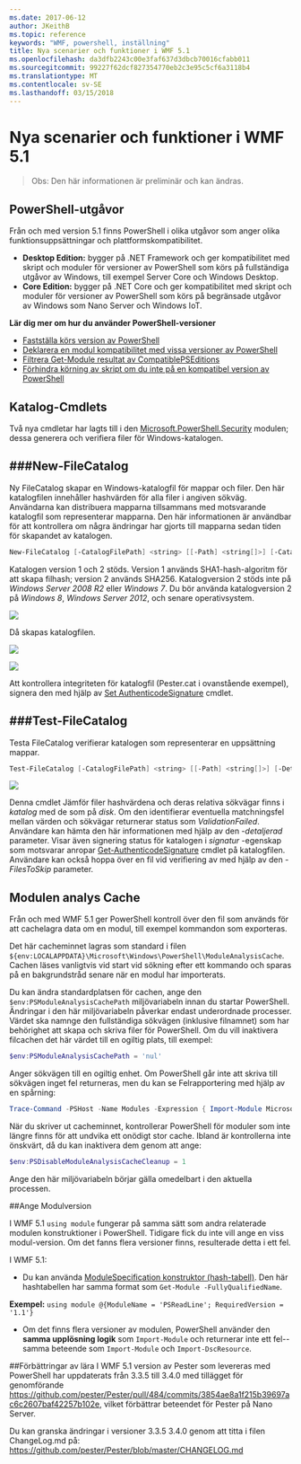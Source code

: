 ```yaml
---
ms.date: 2017-06-12
author: JKeithB
ms.topic: reference
keywords: "WMF, powershell, inställning"
title: Nya scenarier och funktioner i WMF 5.1
ms.openlocfilehash: da3dfb2243c00e3faf637d3dbcb70016cfabb011
ms.sourcegitcommit: 99227f62dcf827354770eb2c3e95c5cf6a3118b4
ms.translationtype: MT
ms.contentlocale: sv-SE
ms.lasthandoff: 03/15/2018
---
```

# <a name="new-scenarios-and-features-in-wmf-51"></a>Nya scenarier och funktioner i WMF 5.1 #

> Obs: Den här informationen är preliminär och kan ändras.

## <a name="powershell-editions"></a>PowerShell-utgåvor ##
Från och med version 5.1 finns PowerShell i olika utgåvor som anger olika funktionsuppsättningar och plattformskompatibilitet.

- **Desktop Edition:** bygger på .NET Framework och ger kompatibilitet med skript och moduler för versioner av PowerShell som körs på fullständiga utgåvor av Windows, till exempel Server Core och Windows Desktop.
- **Core Edition:** bygger på .NET Core och ger kompatibilitet med skript och moduler för versioner av PowerShell som körs på begränsade utgåvor av Windows som Nano Server och Windows IoT.

**Lär dig mer om hur du använder PowerShell-versioner**
- [Fastställa körs version av PowerShell]()
- [Deklarera en modul kompatibilitet med vissa versioner av PowerShell]()
- [Filtrera Get-Module resultat av CompatiblePSEditions]()
- [Förhindra körning av skript om du inte på en kompatibel version av PowerShell]()

## <a name="catalog-cmdlets"></a>Katalog-Cmdlets  

Två nya cmdletar har lagts till i den [Microsoft.PowerShell.Security](https://technet.microsoft.com/library/hh847877.aspx) modulen; dessa generera och verifiera filer för Windows-katalogen.  

###<a name="new-filecatalog"></a>New-FileCatalog 
--------------------------------

Ny FileCatalog skapar en Windows-katalogfil för mappar och filer. Den här katalogfilen innehåller hashvärden för alla filer i angiven sökväg. Användarna kan distribuera mapparna tillsammans med motsvarande katalogfil som representerar mapparna. Den här informationen är användbar för att kontrollera om några ändringar har gjorts till mapparna sedan tiden för skapandet av katalogen.    

```powershell
New-FileCatalog [-CatalogFilePath] <string> [[-Path] <string[]>] [-CatalogVersion <int>] [-WhatIf] [-Confirm] [<CommonParameters>]
```
Katalogen version 1 och 2 stöds. Version 1 används SHA1-hash-algoritm för att skapa filhash; version 2 används SHA256. Katalogversion 2 stöds inte på *Windows Server 2008 R2* eller *Windows 7*. Du bör använda katalogversion 2 på *Windows 8*, *Windows Server 2012*, och senare operativsystem.  

![](../images/NewFileCatalog.jpg)

Då skapas katalogfilen. 

![](../images/CatalogFile1.jpg)  

![](../images/CatalogFile2.jpg) 

Att kontrollera integriteten för katalogfil (Pester.cat i ovanstående exempel), signera den med hjälp av [Set AuthenticodeSignature](https://technet.microsoft.com/library/hh849819.aspx) cmdlet.   


###<a name="test-filecatalog"></a>Test-FileCatalog 
--------------------------------

Testa FileCatalog verifierar katalogen som representerar en uppsättning mappar. 

```powershell
Test-FileCatalog [-CatalogFilePath] <string> [[-Path] <string[]>] [-Detailed] [-FilesToSkip <string[]>] [-WhatIf] [-Confirm] [<CommonParameters>]
```

![](../images/TestFileCatalog.jpg)

Denna cmdlet Jämför filer hashvärdena och deras relativa sökvägar finns i *katalog* med de som på *disk*. Om den identifierar eventuella matchningsfel mellan värden och sökvägar returnerar status som *ValidationFailed*. Användare kan hämta den här informationen med hjälp av den *-detaljerad* parameter. Visar även signering status för katalogen i *signatur* -egenskap som motsvarar anropar [Get-AuthenticodeSignature](https://technet.microsoft.com/library/hh849805.aspx) cmdlet på katalogfilen. Användare kan också hoppa över en fil vid verifiering av med hjälp av den *- FilesToSkip* parameter. 


## <a name="module-analysis-cache"></a>Modulen analys Cache ##
Från och med WMF 5.1 ger PowerShell kontroll över den fil som används för att cachelagra data om en modul, till exempel kommandon som exporteras.

Det här cacheminnet lagras som standard i filen `${env:LOCALAPPDATA}\Microsoft\Windows\PowerShell\ModuleAnalysisCache`.
Cachen läses vanligtvis vid start vid sökning efter ett kommando och sparas på en bakgrundstråd senare när en modul har importerats.

Du kan ändra standardplatsen för cachen, ange den `$env:PSModuleAnalysisCachePath` miljövariabeln innan du startar PowerShell. Ändringar i den här miljövariabeln påverkar endast underordnade processer. Värdet ska namnge den fullständiga sökvägen (inklusive filnamnet) som har behörighet att skapa och skriva filer för PowerShell. Om du vill inaktivera filcachen det här värdet till en ogiltig plats, till exempel:

```powershell
$env:PSModuleAnalysisCachePath = 'nul'
```

Anger sökvägen till en ogiltig enhet. Om PowerShell går inte att skriva till sökvägen inget fel returneras, men du kan se Felrapportering med hjälp av en spårning:

```powershell
Trace-Command -PSHost -Name Modules -Expression { Import-Module Microsoft.PowerShell.Management -Force }
```

När du skriver ut cacheminnet, kontrollerar PowerShell för moduler som inte längre finns för att undvika ett onödigt stor cache.
Ibland är kontrollerna inte önskvärt, då du kan inaktivera dem genom att ange:

```powershell
$env:PSDisableModuleAnalysisCacheCleanup = 1
```

Ange den här miljövariabeln börjar gälla omedelbart i den aktuella processen.

##<a name="specifying-module-version"></a>Ange Modulversion

I WMF 5.1 `using module` fungerar på samma sätt som andra relaterade modulen konstruktioner i PowerShell. Tidigare fick du inte vill ange en viss modul-version. Om det fanns flera versioner finns, resulterade detta i ett fel.


I WMF 5.1:

* Du kan använda [ModuleSpecification konstruktor (hash-tabell)](https://msdn.microsoft.com/library/jj136290). Den här hashtabellen har samma format som `Get-Module -FullyQualifiedName`.

**Exempel:** `using module @{ModuleName = 'PSReadLine'; RequiredVersion = '1.1'}`

* Om det finns flera versioner av modulen, PowerShell använder den **samma upplösning logik** som `Import-Module` och returnerar inte ett fel--samma beteende som `Import-Module` och `Import-DscResource`.


##<a name="improvements-to-pester"></a>Förbättringar av lära
I WMF 5.1 version av Pester som levereras med PowerShell har uppdaterats från 3.3.5 till 3.4.0 med tillägget för genomförande https://github.com/pester/Pester/pull/484/commits/3854ae8a1f215b39697ac6c2607baf42257b102e, vilket förbättrar beteendet för Pester på Nano Server. 

Du kan granska ändringar i versioner 3.3.5 3.4.0 genom att titta i filen ChangeLog.md på: https://github.com/pester/Pester/blob/master/CHANGELOG.md

